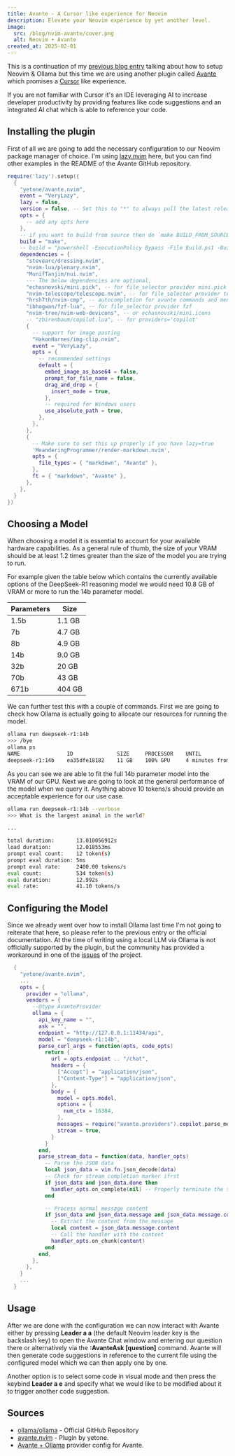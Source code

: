 ```yaml
---
title: Avante - A Cursor like experience for Neovim
description: Elevate your Neovim experience by yet another level.
image:
  src: /blog/nvim-avante/cover.png
  alt: Neovim + Avante
created_at: 2025-02-01
---
```


This is a continuation of my [previous blog entry](/blog/nvim-ollama) talking about how to setup Neovim & Ollama but this time we are using another plugin called [Avante](https://github.com/yetone/avante.nvim) which promises a [Cursor](https://www.cursor.com/) like experience.

If you are not familiar with Cursor it's an IDE leveraging AI to increase developer productivity by providing features like code suggestions and an integrated AI chat which is able to reference your code.

## Installing the plugin

First of all we are going to add the necessary configuration to our Neovim package manager of choice. I'm using [lazy.nvim](https://github.com/folke/lazy.nvim) here, but you can find other examples in the README of the Avante GitHub repository.

```lua
require('lazy').setup({
  {
    "yetone/avante.nvim",
    event = "VeryLazy",
    lazy = false,
    version = false, -- Set this to "*" to always pull the latest release version, or set it to false to update to the latest code changes.
    opts = {
      -- add any opts here
    },
    -- if you want to build from source then do `make BUILD_FROM_SOURCE=true`
    build = "make",
    -- build = "powershell -ExecutionPolicy Bypass -File Build.ps1 -BuildFromSource false" -- for windows
    dependencies = {
      "stevearc/dressing.nvim",
      "nvim-lua/plenary.nvim",
      "MunifTanjim/nui.nvim",
      --- The below dependencies are optional,
      "echasnovski/mini.pick", -- for file_selector provider mini.pick
      "nvim-telescope/telescope.nvim", -- for file_selector provider telescope
      "hrsh7th/nvim-cmp", -- autocompletion for avante commands and mentions
      "ibhagwan/fzf-lua", -- for file_selector provider fzf
      "nvim-tree/nvim-web-devicons", -- or echasnovski/mini.icons
      -- "zbirenbaum/copilot.lua", -- for providers='copilot'
      {
        -- support for image pasting
        "HakonHarnes/img-clip.nvim",
        event = "VeryLazy",
        opts = {
          -- recommended settings
          default = {
            embed_image_as_base64 = false,
            prompt_for_file_name = false,
            drag_and_drop = {
              insert_mode = true,
            },
            -- required for Windows users
            use_absolute_path = true,
          },
        },
      },
      {
        -- Make sure to set this up properly if you have lazy=true
        'MeanderingProgrammer/render-markdown.nvim',
        opts = {
          file_types = { "markdown", "Avante" },
        },
        ft = { "markdown", "Avante" },
      },
    },
  }
})
```

## Choosing a Model

When choosing a model it is essential to account for your available hardware capabilities. As a general rule of thumb, the size of your VRAM should be at least 1.2 times greater than the size of the model you are trying to run.

For example given the table below which contains the currently available options of the DeepSeek-R1 reasoning model we would need 10.8 GB of VRAM or more to run the 14b parameter model.

| Parameters   | Size   |
| ------------ | ------ |
| 1.5b         | 1.1 GB |
| 7b           | 4.7 GB |
| 8b           | 4.9 GB |
| 14b          | 9.0 GB |
| 32b          |  20 GB |
| 70b          |  43 GB |
| 671b         | 404 GB |

We can further test this with a couple of commands. First we are going to check how Ollama is actually going to allocate our resources for running the model.

```bash
ollama run deepseek-r1:14b
>>> /bye
ollama ps
NAME               ID              SIZE     PROCESSOR    UNTIL
deepseek-r1:14b    ea35dfe18182    11 GB    100% GPU     4 minutes from now
```

As you can see we are able to fit the full 14b parameter model into the VRAM of our GPU. Next we are going to look at the general performance of the model when we query it. Anything above 10 tokens/s should provide an acceptable experience for our use case.

```bash
ollama run deepseek-r1:14b --verbose
>>> What is the largest animal in the world?

...

total duration:       13.010056912s
load duration:        12.018553ms
prompt eval count:    12 token(s)
prompt eval duration: 5ms
prompt eval rate:     2400.00 tokens/s
eval count:           534 token(s)
eval duration:        12.992s
eval rate:            41.10 tokens/s
```

## Configuring the Model

Since we already went over how to install Ollama last time I'm not going to reiterate that here, so please refer to the previous entry or the official documentation. At the time of writing using a local LLM via Ollama is not officially supported by the plugin, but the community has provided a workaround in one of the [issues](https://github.com/yetone/avante.nvim/issues/1067#issuecomment-2585550870) of the project.

```lua
  {
    "yetone/avante.nvim",
    ...
    opts = {
      provider = "ollama",
      vendors = {
        --@type AvanteProvider
        ollama = {
          api_key_name = "",
          ask = "",
          endpoint = "http://127.0.0.1:11434/api",
          model = "deepseek-r1:14b",
          parse_curl_args = function(opts, code_opts)
            return {
              url = opts.endpoint .. "/chat",
              headers = {
                ["Accept"] = "application/json",
                ["Content-Type"] = "application/json",
              },
              body = {
                model = opts.model,
                options = {
                  num_ctx = 16384,
                },
                messages = require("avante.providers").copilot.parse_messages(code_opts),
                stream = true,
              }
            }
          end,
          parse_stream_data = function(data, handler_opts)
            -- Parse the JSON data
            local json_data = vim.fn.json_decode(data)
            -- Check for stream completion marker ifrst
            if json_data and json_data.done then
              handler_opts.on_complete(nil) -- Properly terminate the stream
            end

            -- Process normal message content
            if json_data and json_data.message and json_data.message.content then
              -- Extract the content from the message
              local content = json_data.message.content
              -- Call the handler with the content
              handler_opts.on_chunk(content)
            end
          end,
        },
      },
    }
    ...
  }
```

## Usage

After we are done with the configuration we can now interact with Avante either by pressing **Leader a a** (the default Neovim leader key is the backslash key) to open the Avante Chat window and entering our question there or alternatively via the **\:AvanteAsk \[question\]** command. Avante will then generate code suggestions in reference to the current file using the configured model which we can then apply one by one.

Another option is to select some code in visual mode and then press the keybind **Leader a e** and specify what we would like to be modified about it to trigger another code suggestion.

## Sources

* [ollama/ollama](https://github.com/ollama/ollama) - Official GitHub Repository
* [avante.nvim](https://github.com/yetone/avante.nvim) - Plugin by yetone.
* [Avante + Ollama](https://github.com/yetone/avante.nvim/issues/1067#issuecomment-2585550870) provider config for Avante.


